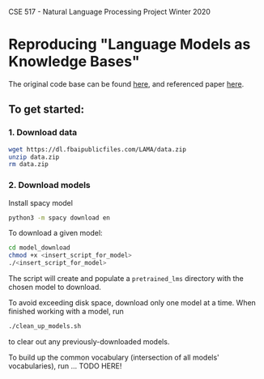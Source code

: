 CSE 517 - Natural Language Processing Project
Winter 2020

# Reproducing "Language Models as Knowledge Bases"
The original code base can be found [here](https://github.com/facebookresearch/LAMA), and referenced paper [here](https://www.aclweb.org/anthology/D19-1250.pdf).  

## To get started:
### 1. Download data
```bash
wget https://dl.fbaipublicfiles.com/LAMA/data.zip
unzip data.zip
rm data.zip
```

### 2. Download models
Install spacy model
```bash
python3 -m spacy download en
```

To download a given model:
```bash
cd model_download
chmod +x <insert_script_for_model>
./<insert_script_for_model>
```
The script will create and populate a <code>pretrained\_lms</code> directory with the chosen model to download.

To avoid exceeding disk space, download only one model at a time.  When finished working with a model, run 
```bash
./clean_up_models.sh
```
to clear out any previously-downloaded models. 

To build up the common vocabulary (intersection of all models' vocabularies), run ... TODO HERE! 
